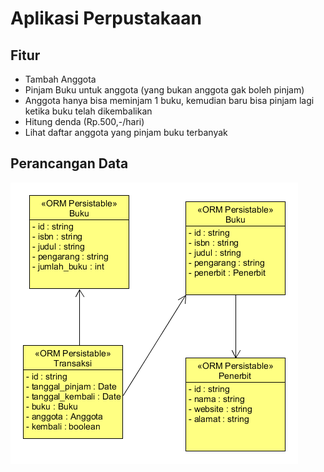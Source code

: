 # Aplikasi Perpustakaan

## Fitur

* Tambah Anggota
* Pinjam Buku untuk anggota (yang bukan anggota gak boleh pinjam)
* Anggota hanya bisa meminjam 1 buku, kemudian baru bisa pinjam lagi ketika buku telah dikembalikan
* Hitung denda (Rp.500,-/hari)
* Lihat daftar anggota yang pinjam buku terbanyak 

## Perancangan Data 

![Perancangan Data](/exports/class-diagram.png)